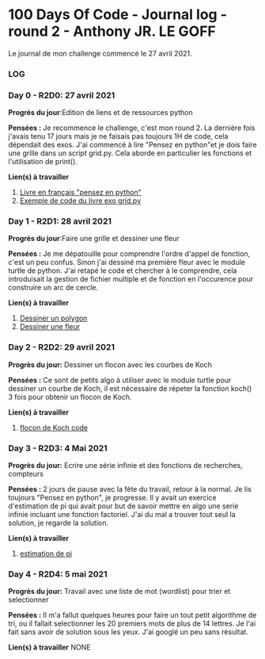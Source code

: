 # 100 Days Of Code - Journal log - round 2 - Anthony JR. LE GOFF

Le journal de mon challenge commencé le 27 avril 2021.

### LOG 


### Day 0 - R2D0: 27 avril 2021

**Progrès du jour**:Edition de liens et de ressources python

**Pensées :** Je recommence le challenge, c'est mon round 2. La dernière fois j'avais tenu 17 jours mais je ne faisais pas toujours 1H de code, cela dépendait des exos. J'ai commencé à lire "Pensez en python"et je dois faire une grille dans un script grid.py. Cela aborde en particulier les fonctions et l'utilisation de print().

**Lien(s) à travailler**
1. [Livre en français "pensez en python"](https://allen-downey.developpez.com/livres/python/pensez-python/)
2. [Exemple de code du livre exo grid.py](https://github.com/AllenDowney/ThinkPython2/blob/master/code/grid.py)

### Day 1 - R2D1: 28 avril 2021

**Progrès du jour**:Faire une grille et dessiner une fleur

**Pensées :** Je me dépatouille pour comprendre l'ordre d'appel de fonction, c'est un peu confus. Sinon j'ai dessiné ma première fleur avec le module turtle de python. J'ai retapé le code et chercher à le comprendre, cela introduisait la gestion de fichier multiple et de fonction en l'occurence pour construire un arc de cercle.

**Lien(s) à travailler**
1. [Dessiner un polygon](https://github.com/AllenDowney/ThinkPython2/blob/master/code/polygon.py)
2. [Dessiner une fleur](https://github.com/AllenDowney/ThinkPython2/blob/master/code/flower.py)

### Day 2 - R2D2: 29 avril 2021

**Progrès du jour:** Dessiner un flocon avec les courbes de Koch

**Pensées :** Ce sont de petits algo à utiliser avec le module turtle pour dessiner un courbe de Koch, il est nécessaire de répeter la fonction koch() 3 fois pour obtenir un flocon de Koch.

**Lien(s) à travailler**
1. [flocon de Koch code](https://github.com/AllenDowney/ThinkPython2/blob/master/code/koch.py)

### Day 3 - R2D3: 4 Mai 2021

**Progrès du jour:** Ecrire une série infinie et des fonctions de recherches, compteurs

**Pensées :** 2 jours de pause avec la fête du travail, retour à la normal. Je lis toujours "Pensez en python", je progresse. Il y avait un exercice d'estimation de pi qui avait pour but de savoir mettre en algo une serie infinie incluant une fonction factoriel. J'ai du mal a trouver tout seul la solution, je regarde la solution.

**Lien(s) à travailler**
1. [estimation de pi](https://github.com/AllenDowney/ThinkPython2/blob/master/code/pi.py)

### Day 4 - R2D4: 5 mai 2021

**Progrès du jour:** Travail avec une liste de mot (wordlist) pour trier et selectionner

**Pensées :** Il m'a fallut quelques heures pour faire un tout petit algorithme de tri, ou il fallait selectionner les 20 premiers mots de plus de 14 lettres. Je l'ai fait sans avoir de solution sous les yeux. J'ai googlé un peu sans résultat.

**Lien(s) à travailler**
NONE

